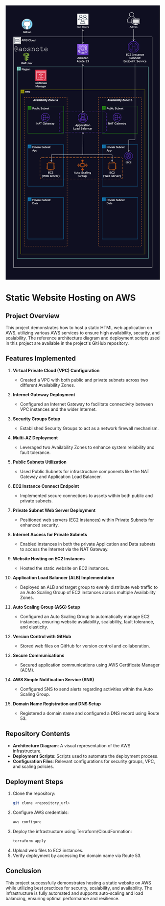 ![Alt text](/Host_a_Static_Website_on_AWS.png)


# Static Website Hosting on AWS

## Project Overview
This project demonstrates how to host a static HTML web application on AWS, utilizing various AWS services to ensure high availability, security, and scalability. The reference architecture diagram and deployment scripts used in this project are available in the project's GitHub repository.

## Features Implemented

1. **Virtual Private Cloud (VPC) Configuration**  
   - Created a VPC with both public and private subnets across two different Availability Zones.

2. **Internet Gateway Deployment**  
   - Configured an Internet Gateway to facilitate connectivity between VPC instances and the wider Internet.

3. **Security Groups Setup**  
   - Established Security Groups to act as a network firewall mechanism.

4. **Multi-AZ Deployment**  
   - Leveraged two Availability Zones to enhance system reliability and fault tolerance.

5. **Public Subnets Utilization**  
   - Used Public Subnets for infrastructure components like the NAT Gateway and Application Load Balancer.

6. **EC2 Instance Connect Endpoint**  
   - Implemented secure connections to assets within both public and private subnets.

7. **Private Subnet Web Server Deployment**  
   - Positioned web servers (EC2 instances) within Private Subnets for enhanced security.

8. **Internet Access for Private Subnets**  
   - Enabled instances in both the private Application and Data subnets to access the Internet via the NAT Gateway.

9. **Website Hosting on EC2 Instances**  
   - Hosted the static website on EC2 instances.

10. **Application Load Balancer (ALB) Implementation**  
    - Deployed an ALB and target group to evenly distribute web traffic to an Auto Scaling Group of EC2 instances across multiple Availability Zones.

11. **Auto Scaling Group (ASG) Setup**  
    - Configured an Auto Scaling Group to automatically manage EC2 instances, ensuring website availability, scalability, fault tolerance, and elasticity.

12. **Version Control with GitHub**  
    - Stored web files on GitHub for version control and collaboration.

13. **Secure Communications**  
    - Secured application communications using AWS Certificate Manager (ACM).

14. **AWS Simple Notification Service (SNS)**  
    - Configured SNS to send alerts regarding activities within the Auto Scaling Group.

15. **Domain Name Registration and DNS Setup**  
    - Registered a domain name and configured a DNS record using Route 53.

## Repository Contents
- **Architecture Diagram**: A visual representation of the AWS infrastructure.
- **Deployment Scripts**: Scripts used to automate the deployment process.
- **Configuration Files**: Relevant configurations for security groups, VPC, and scaling policies.

## Deployment Steps
1. Clone the repository:
   ```sh
   git clone <repository_url>
   ```
2. Configure AWS credentials:
   ```sh
   aws configure
   ```
3. Deploy the infrastructure using Terraform/CloudFormation:
   ```sh
   terraform apply
   ```
4. Upload web files to EC2 instances.
5. Verify deployment by accessing the domain name via Route 53.

## Conclusion
This project successfully demonstrates hosting a static website on AWS while utilizing best practices for security, scalability, and availability. The infrastructure is fully automated and supports auto-scaling and load balancing, ensuring optimal performance and resilience.

